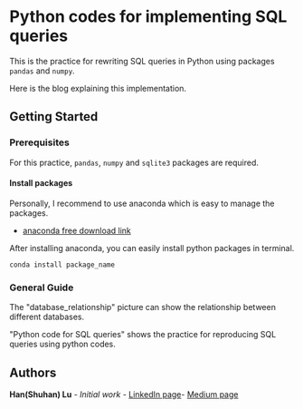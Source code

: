 # Python codes for implementing SQL queries

This is the practice for rewriting SQL queries in Python using packages `pandas` and `numpy`.

Here is the blog explaining this implementation.

## Getting Started

### Prerequisites

For this practice, `pandas`, `numpy` and `sqlite3` packages are required.

#### Install packages

Personally, I recommend to use anaconda which is easy to manage the packages.
* [anaconda free download link](https://www.anaconda.com/distribution/#download-section)

After installing anaconda, you can easily install python packages in terminal. 
```
conda install package_name
```
### General Guide

The "database_relationship" picture can show the relationship between different databases.

 "Python code for SQL queries" shows the practice for reproducing SQL queries using python codes.

## Authors

**Han(Shuhan) Lu** - *Initial work* - [LinkedIn page](https://www.linkedin.com/in/shuhan-lu/)- [Medium page](https://medium.com/@lush9516)



